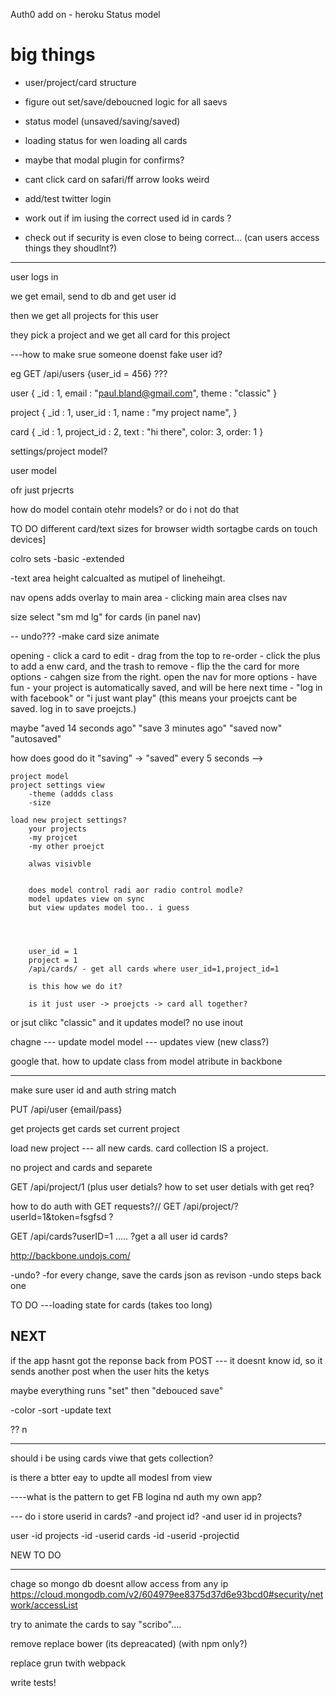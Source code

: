 
Auth0 add on - heroku
 Status model


# big things

- user/project/card structure

- figure out set/save/deboucned logic for all saevs

- status model (unsaved/saving/saved)

- loading status for wen loading all cards

- maybe that modal plugin for confirms?

- cant click card on safari/ff arrow looks weird

- add/test twitter login

- work out if im iusing the correct used id  in cards ?

- check out if security is even close to being correct... (can users access things they shoudlnt?)



----


user logs in

we get email, send to db and get user id

then we get all projects for this user

they pick a project and we get all card for this project


---how to make srue someone doenst fake user id? 


eg GET /api/users {user_id = 456}
???


user {
	_id : 1,
	email : "paul.bland@gmail.com",
	theme : "classic"
}

project {
	_id : 1,
	user_id : 1,
	name : "my project name",
}

card {
	_id : 1,
	project_id : 2,
	text : "hi there",
	color: 3,
	order: 1
}



settings/project model?

user model

ofr just prjecrts


how do model contain otehr models? or do i not do that




TO DO
different card/text sizes for browser width 
sortagbe cards on touch devices]

colro sets
-basic
-extended

-text area height calcualted as mutipel of lineheihgt.


nav opens adds overlay to main area - clicking main area clses nav


size select "sm md lg" for cards (in panel nav)



-- undo???
-make card size animate



opening
	- click a card to edit
	- drag from the top to re-order
	- click the plus to add a enw card, and the trash to remove
	- flip the the card for more options
	- cahgen size from the right. open the nav for more options
	- have fun
	- your project is automatically saved, and will be here next time
	- "log in with facebook" or "i just want play" (this means your proejcts cant be saved. log in to save proejcts.)






maybe "aved 14 seconds ago"
"save 3 minutes ago" "saved now"
"autosaved"

how does good do it
"saving" -> "saved" every 5 seconds
-->



	

	project model
	project settings view
		-theme (addds class
		-size

	load new project settings?
		your projects
		-my projcet
		-my other proejct 

		alwas visivble


		does model control radi aor radio control modle?
		model updates view on sync
		but view updates model too.. i guess




		user_id = 1
		project = 1
		/api/cards/ - get all cards where user_id=1,project_id=1

		is this how we do it?

		is it just user -> proejcts -> card all together?





or jsut clikc "classic" and it updates model?
no use inout

chagne --- update model
model --- updates view (new class?) 



google that. how to update class from model atribute in backbone





------

 

 make sure user id and auth string match


PUT /api/user {email/pass}

get projects
get cards
set current project

load new project --- all new cards.
card collection IS a project.

no
project and cards and separete

GET /api/project/1  (plus user detials? how to set user detials with get req?


how to do auth with GET requests?//
GET /api/project/?userId=1&token=fsgfsd ?

GET /api/cards?userID=1 ..... ?get a all user id cards?






http://backbone.undojs.com/



-undo?
	-for every change, save the cards json as revison
	-undo steps back one
	
	
	
TO DO
---loading state for cards (takes too long)


NEXT
----
if the app hasnt got the reponse back from POST --- it doesnt know id, so it sends another post when the user hits the ketys



maybe everything runs "set" then "debouced save"

-color
-sort
-update text

?? n


---


should i be using cards viwe that gets collection?

is there a btter eay to updte all modesl from view 


----what is the pattern to get FB logina nd auth my own app?

--- do i store userid in cards?
-and project id?
-and user id in projects?

user
	-id
projects
	-id
	-userid
cards
	-id
	-userid
	-projectid


	




NEW TO DO

----

chage so mongo db doesnt allow access from any ip 
https://cloud.mongodb.com/v2/604979ee8375d37d6e93bcd0#security/network/accessList


try to animate the cards to say "scribo"....


remove replace bower (its depreacated) (with npm only?)

replace grun twith webpack

write tests!